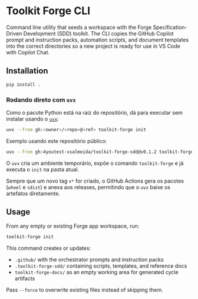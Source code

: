 # Toolkit Forge CLI

Command line utility that seeds a workspace with the Forge Specification-Driven Development (SDD) toolkit. The CLI copies the GitHub Copilot prompt and instruction packs, automation scripts, and document templates into the correct directories so a new project is ready for use in VS Code with Copilot Chat.

## Installation

```bash
pip install .
```

### Rodando direto com `uvx`

Como o pacote Python está na raiz do repositório, dá para executar sem instalar usando o
[`uvx`](https://docs.astral.sh/uv/guides/tools/#running-tools-with-uvx):

```bash
uvx --from gh:<owner>/<repo>@<ref> toolkit-forge init
```

Exemplo usando este repositório público:

```bash
uvx --from gh:4youtest-vsalmeida/toolkit-forge-sdd@v0.1.2 toolkit-forge init
```

O `uvx` cria um ambiente temporário, expõe o comando `toolkit-forge` e já executa o `init` na pasta atual.

Sempre que um novo tag `v*` for criado, o GitHub Actions gera os pacotes (`wheel` e `sdist`) e anexa aos releases, permitindo que o `uvx` baixe os artefatos diretamente.

## Usage

From any empty or existing Forge app workspace, run:

```bash
toolkit-forge init
```

This command creates or updates:

- `.github/` with the orchestrator prompts and instruction packs
- `.toolkit-forge-sdd/` containing scripts, templates, and reference docs
- `toolkit-forge-docs/` as an empty working area for generated cycle artifacts

Pass `--force` to overwrite existing files instead of skipping them.
